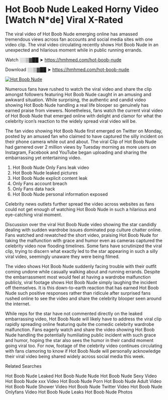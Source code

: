 ﻿# Hot Boob Nude Leaked Horny Video [Watch N*de] Viral X-Rated

The viral video of ﻿Hot Boob Nude emerging online has amassed tremendous views across fan accounts and social media sites with one video clip. The viral video circulating recently shows ﻿Hot Boob Nude in an unexpected and hilarious moment while in public running errands. 

Watch ░░▒▓██ ➤ https://hmhmed.com/hot-boob-nude

Download ░░▒▓██ ➤ https://hmhmed.com/hot-boob-nude

[![Hot Boob Nude](https://i.imgur.com/dJHk4Zq.gif)](https://hmhmed.com/hot-boob-nude)

Numerous fans have rushed to watch the viral video and share the clip amongst followers featuring ﻿Hot Boob Nude caught in an amusing and awkward situation. While surprising, the authentic and candid video showing ﻿Hot Boob Nude handling a real life blooper so genuinely has earned praise from viewers. Nonetheless, fans watch the current viral video of ﻿Hot Boob Nude that emerged online with delight and clamor for what the celebrity icon’s reaction to the widely spread viral video will be.

The fan video showing ﻿Hot Boob Nude first emerged on Twitter on Monday, posted by an amused fan who claimed to have captured the silly incident on their phone camera while out and about. The viral Clip of ﻿Hot Boob Nude had garnered over 2 million views by Tuesday morning as more users on Instagram, Facebook and YouTube began uploading and sharing the embarrassing yet entertaining video. 

1. ﻿Hot Boob Nude Only Fans leak video
2. ﻿Hot Boob Nude leaked pictures
3. ﻿Hot Boob Nude explicit content leak
4. Only Fans account breach
5. Only Fans data hack
6. ﻿Hot Boob Nude personal information exposed

Celebrity news outlets further spread the video across websites as fans could not get enough of watching ﻿Hot Boob Nude in such a hilarious and eye-catching viral moment. 

Discussion over the viral ﻿Hot Boob Nude video showing the star candidly dealing with sudden wardrobe issues dominated pop culture chatter online. Fans watched and rewatched the short video, praising ﻿Hot Boob Nude for taking the malfunction with grace and humor even as cameras captured the celebrity video now flooding timelines. Some fans have scrutinized the viral clip, trying to discern what exactly led to the star appearing in such a silly viral video, seemingly unaware they were being filmed.

The video shows ﻿Hot Boob Nude suddenly facing trouble with their outfit coming undone while casually walking about and running errands. Despite the embarrassment most would feel at having a wardrobe malfunction publicly, viral footage shows ﻿Hot Boob Nude simply laughing the incident off themselves. It is this down-to-earth reaction that has earned ﻿Hot Boob Nude such positive responses rather than ridicule after surprised fans rushed online to see the video and share the celebrity blooper seen around the internet.  

While reps for the star have not commented directly on the leaked embarrassing video, ﻿Hot Boob Nude will likely have to address the viral clip rapidly spreading online featuring quite the comedic celebrity wardrobe malfunction. Fans eagerly watch and share the video showing ﻿Hot Boob Nude handling the potentially humiliating public incident with such grace and humor, hoping the star also sees the humor in their candid moment going viral too. For now, footage of the celebrity video continues circulating with fans clamoring to know if ﻿Hot Boob Nude will personally acknowledge their viral video being shared widely across social media this week.

Related Searches

﻿Hot Boob Nude Leaked
﻿Hot Boob Nude Nude
﻿Hot Boob Nude Sexy Video
﻿Hot Boob Nude xxx Video
﻿Hot Boob Nude Porn
﻿Hot Boob Nude Adult Video
﻿Hot Boob Nude Shower Video
﻿Hot Boob Nude Twitter Video
﻿Hot Boob Nude Onlyfans Video
﻿Hot Boob Nude Leaks
﻿Hot Boob Nude Photos